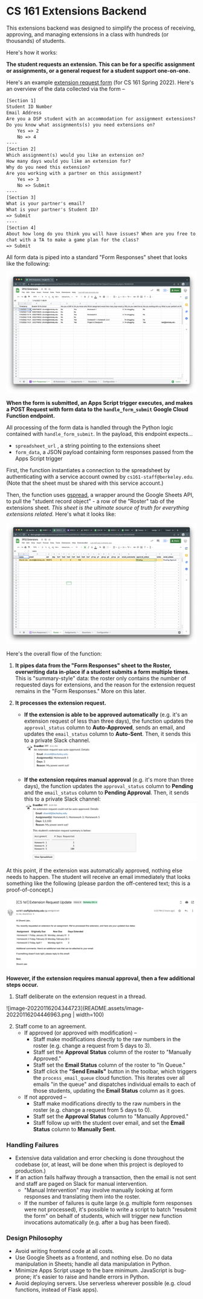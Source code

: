 # CS 161 Extensions Backend

This extensions backend was designed to simplify the process of receiving, approving, and managing extensions in a class with hundreds (or thousands) of students.

Here's how it works:

**The student requests an extension. This can be for a specific assignment or assignments, or a general request for a student support one-on-one.**

Here's an example [extension request form](https://docs.google.com/forms/d/e/1FAIpQLSesAZzIhSEZQvpxZB0jvd-m4KLLZb9fGPGgCgGgKXtZuO0ylw/viewform) (for CS 161 Spring 2022). Here's an overview of the data collected via the form –

```
[Section 1]
Student ID Number
Email Address
Are you a DSP student with an accommodation for assignment extensions?
Do you know what assignments(s) you need extensions on?
	Yes => 2
	No => 4
----
[Section 2]
Which assignment(s) would you like an extension on?
How many days would you like an extension for?
Why do you need this extension?
Are you working with a partner on this assignment?
	Yes => 3
	No => Submit
----
[Section 3]
What is your partner's email?
What is your partner's Student ID?
=> Submit
----
[Section 4]
About how long do you think you will have issues? When are you free to chat with a TA to make a game plan for the class?
=> Submit
```

All form data is piped into a standard "Form Responses" sheet that looks like the following:

![image-20220116202158154](README.assets/image-20220116202158154.png)

**When the form is submitted, an Apps Script trigger executes, and makes a POST Request with form data to the `handle_form_submit` Google Cloud Function endpoint.**

All processing of the form data is handled through the Python logic contained with `handle_form_submit`. In the payload, this endpoint expects...

- `spreadsheet_url` , a string pointing to the extensions sheet
- `form_data`, a JSON payload containing form responses passed from the Apps Script trigger

First, the function instantiates a connection to the spreadsheet by authenticating with a service account owned by `cs161-staff@berkeley.edu`. (Note that the sheet must be shared with this service account.)

Then, the function uses [gspread](https://docs.gspread.org/en/latest/), a wrapper around the Google Sheets API, to pull the "student record object" -  a row of the "Roster" tab of the extensions sheet. *This sheet is the ultimate source of truth for everything extensions related.* Here's what it looks like:

![image-20220116203442887](README.assets/image-20220116203442887.png)

Here's the overall flow of the function:

1. **It pipes data from the "Form Responses" sheet to the Roster, overwriting data in-place if a student submits a form multiple times.** This is "summary-style" data: the roster only contains the number of requested days for extensions, and the reason for the extension request remains in the "Form Responses." More on this later.

2. **It processes the extension request.**

   - **If the extension is able to be approved automatically** (e.g. it's an extension request of less than three days), the function updates the `approval_status` column to **Auto-Approved**, sends an email, and updates the `email_status` column to **Auto-Sent**. Then, it sends this to a private Slack channel.
     ![image-20220116204224782](README.assets/image-20220116204224782.png)

   - **If the extension requires manual approval** (e.g. it's more than three days), the function updates the `approval_status` column to **Pending** and the `email_status` column to **Pending Approval**. Then, it sends this to a private Slack channel:
     ![image-20220116204242900](README.assets/image-20220116204242900.png)

At this point, if the extension was automatically approved, nothing else needs to happen. The student will receive an email immediately that looks something like the following (please pardon the off-centered text; this is a proof-of-concept.)

![image-20220116204344723](README.assets/image-20220116204344723.png)

**However, if the extension requires manual approval, then a few additional steps occur.** 

1. Staff deliberate on the extension request in a thread.


![image-20220116204344723](README.assets/image-20220116204446963.png | width=100)

2. Staff come to an agreement.
   - If approved (or approved with modification) –
     - Staff make modifications directly to the raw numbers in the roster (e.g. change a request from 5 days to 3).
     - Staff set the **Approval Status** column of the roster to "Manually Approved."
     - Staff set the **Email Status** column of the roster to "In Queue."
     - Staff click the **"Send Emails"** button in the toolbar, which triggers the `process_email_queue` cloud function. This iterates over all emails "in the queue" and dispatches individual emails to each of those students, updating the **Email Status** column as it goes.
   - If not approved –
     - Staff make modifications directly to the raw numbers in the roster (e.g. change a request from 5 days to 0).
     - Staff set the **Approval Status** column to "Manually Approved."
     - Staff follow up with the student over email, and set the **Email Status** column to **Manually Sent**.



### Handling Failures

- Extensive data validation and error checking is done throughout the codebase (or, at least, will be done when this project is deployed to production.)
- If an action fails halfway through a transaction, then the email is not sent and staff are paged on Slack for manual intervention.
  - "Manual Intervention" may involve manually looking at form responses and translating them into the roster.
  - If the number of failures is quite large (e.g. multiple form responses were not processed), it's possible to write a script to batch "resubmit the form" on behalf of students, which will trigger new function invocations automatically (e.g. after a bug has been fixed).

### Design Philosophy

- Avoid writing frontend code at all costs.
- Use Google Sheets as a frontend, and nothing else. Do no data manipulation in Sheets; handle all data manipulation in Python.
- Minimize Apps Script usage to the bare minimum. JavaScript is bug-prone; it's easier to raise and handle errors in Python.
- Avoid deploying servers. Use serverless wherever possible (e.g. cloud functions, instead of Flask apps).

